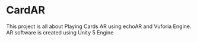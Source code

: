# CardAR
This project is all about Playing Cards AR using echoAR and Vuforia Engine. AR software is created using Unity 5 Engine
